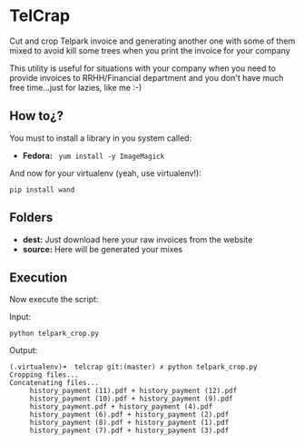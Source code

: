 # TelCrap
Cut and crop Telpark invoice and generating another one with some of them mixed to avoid kill some trees when you print the invoice for your company

This utility is useful for situations with your company when you need to provide invoices to RRHH/Financial department and
you don't have much free time...just for lazies, like me :-)

## How to¿?
You must to install a library in you system called:

- **Fedora:** ``` yum install -y ImageMagick```

And now for your virtualenv (yeah, use virtualenv!):

```
pip install wand
```

## Folders
- **dest:** Just download here your raw invoices from the website
- **source:** Here will be generated your mixes

## Execution
Now execute the script:

Input:
```
python telpark_crop.py
```

Output:
```
(.virtualenv)➜  telcrap git:(master) ✗ python telpark_crop.py
Cropping files...
Concatenating files...
	 history_payment (11).pdf + history_payment (12).pdf
	 history_payment (10).pdf + history_payment (9).pdf
	 history_payment.pdf + history_payment (4).pdf
	 history_payment (6).pdf + history_payment (2).pdf
	 history_payment (8).pdf + history_payment (1).pdf
	 history_payment (7).pdf + history_payment (3).pdf

```
